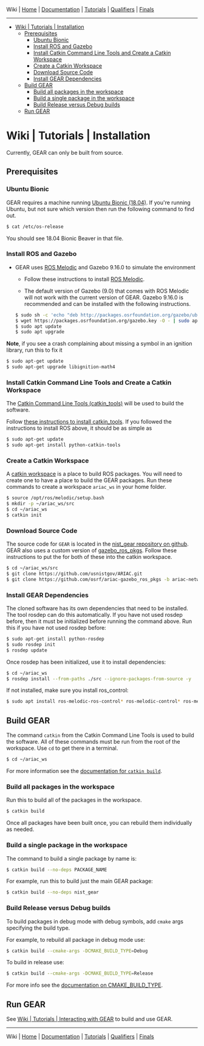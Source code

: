 Wiki | [Home](../../README.md) | [Documentation](../documentation/documentation.md) | [Tutorials](../tutorials/tutorials.md) | [Qualifiers](../qualifiers/qualifier.md) | [Finals](../finals/finals.md)

-------------------------------------------------

- [Wiki | Tutorials | Installation](#wiki--tutorials--installation)
  - [Prerequisites](#prerequisites)
    - [Ubuntu Bionic](#ubuntu-bionic)
    - [Install ROS and Gazebo](#install-ros-and-gazebo)
    - [Install Catkin Command Line Tools and Create a Catkin Workspace](#install-catkin-command-line-tools-and-create-a-catkin-workspace)
    - [Create a Catkin Workspace](#create-a-catkin-workspace)
    - [Download Source Code](#download-source-code)
    - [Install GEAR Dependencies](#install-gear-dependencies)
  - [Build GEAR](#build-gear)
    - [Build all packages in the workspace](#build-all-packages-in-the-workspace)
    - [Build a single package in the workspace](#build-a-single-package-in-the-workspace)
    - [Build Release versus Debug builds](#build-release-versus-debug-builds)
  - [Run GEAR](#run-gear)

# Wiki | Tutorials | Installation

Currently, GEAR can only be built from source.

## Prerequisites

### Ubuntu Bionic

GEAR requires a machine running [Ubuntu Bionic (18.04)](http://releases.ubuntu.com/18.04/).
If you're running Ubuntu, but not sure which version then run the following command to find out.

```bash
$ cat /etc/os-release
```

You should see 18.04 Bionic Beaver in that file.

### Install ROS and Gazebo

- GEAR uses [ROS Melodic](http://www.ros.org/) and Gazebo 9.16.0 to simulate the environment
  - Follow these instructions to install [ROS Melodic](http://wiki.ros.org/melodic/Installation/Ubuntu).
  
  - The default version of Gazebo (9.0) that comes with ROS Melodic will not work with the current version of GEAR. Gazebo 9.16.0 is recommended and can be installed with the following instructions.
  
  ```bash
  $ sudo sh -c 'echo "deb http://packages.osrfoundation.org/gazebo/ubuntu-stable `lsb_release -cs` main" > /etc/apt/sources.list.d/gazebo-stable.list'
  $ wget https://packages.osrfoundation.org/gazebo.key -O - | sudo apt-key add -
  $ sudo apt update
  $ sudo apt upgrade
  ```

**Note**, if you see a crash complaining about missing a symbol in an ignition library, run this to fix it

```bash
$ sudo apt-get update
$ sudo apt-get upgrade libignition-math4
```

### Install Catkin Command Line Tools and Create a Catkin Workspace

The [Catkin Command Line Tools (catkin_tools)](https://catkin-tools.readthedocs.io/en/latest/) will be used to build the software.

Follow [these instructions to install catkin_tools](https://catkin-tools.readthedocs.io/en/latest/installing.html).
If you followed the instructions to install ROS above, it should be as simple as

```bash
$ sudo apt-get update
$ sudo apt-get install python-catkin-tools
```

### Create a Catkin Workspace

A [catkin workspace](https://catkin-tools.readthedocs.io/en/latest/quick_start.html#initializing-a-new-workspace) is a place to build ROS packages.
You will need to create one to have a place to build the GEAR packages.
Run these commands to create a workspace `ariac_ws` in your home folder.

```bash
$ source /opt/ros/melodic/setup.bash
$ mkdir -p ~/ariac_ws/src
$ cd ~/ariac_ws
$ catkin init
```

### Download Source Code

The source code for `GEAR` is located in the [nist_gear repository on github](https://github.com/usnistgov/ARIAC.git). GEAR also uses a custom version of [gazebo_ros_pkgs](https://github.com/ros-simulation/gazebo_ros_pkgs/).
Follow these instructions to put the for both of these into the catkin workspace.

```bash
$ cd ~/ariac_ws/src
$ git clone https://github.com/usnistgov/ARIAC.git
$ git clone https://github.com/osrf/ariac-gazebo_ros_pkgs -b ariac-network-melodic
```

### Install GEAR Dependencies

The cloned software has its own dependencies that need to be installed. The tool rosdep can do this automatically. If you have not used rosdep before, then it must be initialized before running the command above. Run this if you have not used rosdep before:

```bash
$ sudo apt-get install python-rosdep
$ sudo rosdep init
$ rosdep update
```

Once rosdep has been initialized, use it to install dependencies:

```bash
$ cd ~/ariac_ws
$ rosdep install --from-paths ./src --ignore-packages-from-source -y
```

If not installed, make sure you install ros_control:

```bash
$ sudo apt install ros-melodic-ros-control* ros-melodic-control* ros-melodic-gazebo-ros-control*
```

## Build GEAR

The command `catkin` from the Catkin Command Line Tools is used to build the software.
All of these commands must be run from the root of the workspace.
Use `cd` to get there in a terminal.

```bash
$ cd ~/ariac_ws
```

For more information see the [documentation for `catkin build`](https://catkin-tools.readthedocs.io/en/latest/verbs/catkin_build.html).

### Build all packages in the workspace

Run this to build all of the packages in the workspace.

```bash
$ catkin build
```

Once all packages have been built once, you can rebuild them individually as needed.

### Build a single package in the workspace

The command to build a single package by name is:

```bash
$ catkin build --no-deps PACKAGE_NAME
```

For example, run this to build just the main GEAR package:

```bash
$ catkin build --no-deps nist_gear
```

### Build Release versus Debug builds

To build packages in debug mode with debug symbols, add `cmake` args specifying the build type.

For example, to rebuild all package in debug mode use:

```bash
$ catkin build --cmake-args -DCMAKE_BUILD_TYPE=Debug
```

To build in release use:

```bash
$ catkin build --cmake-args -DCMAKE_BUILD_TYPE=Release
```

For more info see the [documentation on CMAKE_BUILD_TYPE](https://cmake.org/cmake/help/v3.5/variable/CMAKE_BUILD_TYPE.html).

<!-- ## Testing GEAR

Run this command to run both unit and integration tests to make sure GEAR is working correctly.

```
catkin test --no-deps nist_gear test_ariac
```

The above command says to run tests for the `nist_gear` and `test_ariac` package.
Unit tests (shorter, but less coverage) are in `nist_gear`.
Long running integration tests are in `test_ariac`. -->

## Run GEAR

See [Wiki | Tutorials | Interacting with GEAR](gear_interface.md) to build and use GEAR.

<!-- After building all packages, the workspace must be sourced before building.
Always source the workspace in a new terminal.
Never source the workspace in a terminal where you run `catkin build`.


To source the workspace:

```
source ~/ariac_ws/devel/setup.bash
```

Make sure it works by running the ARIAC sample environment.

```
roslaunch nist_gear sample_environment.launch
```

Note the very first launch may take a while because Gazebo downloads models from the model database the first time it runs. -->

-------------------------------------------------
Wiki | [Home](../../README.md) | [Documentation](../documentation/documentation.md) | [Tutorials](../tutorials/tutorials.md) | [Qualifiers](../qualifiers/qualifier.md) | [Finals](../finals/finals.md)

